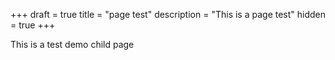 +++ 
draft = true
title = "page test" 
description = "This is a page test"
hidden = true
+++

This is a test demo child page
